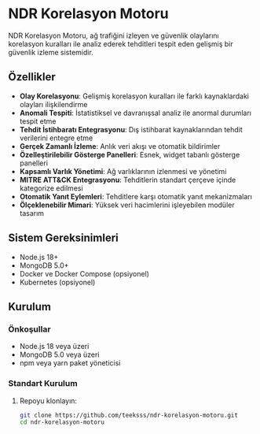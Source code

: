 # NDR Korelasyon Motoru

NDR Korelasyon Motoru, ağ trafiğini izleyen ve güvenlik olaylarını korelasyon kuralları ile analiz ederek tehditleri tespit eden gelişmiş bir güvenlik izleme sistemidir.

## Özellikler

- **Olay Korelasyonu**: Gelişmiş korelasyon kuralları ile farklı kaynaklardaki olayları ilişkilendirme
- **Anomali Tespiti**: İstatistiksel ve davranışsal analiz ile anormal durumları tespit etme
- **Tehdit İstihbaratı Entegrasyonu**: Dış istihbarat kaynaklarından tehdit verilerini entegre etme
- **Gerçek Zamanlı İzleme**: Anlık veri akışı ve otomatik bildirimler
- **Özelleştirilebilir Gösterge Panelleri**: Esnek, widget tabanlı gösterge panelleri
- **Kapsamlı Varlık Yönetimi**: Ağ varlıklarının izlenmesi ve yönetimi
- **MITRE ATT&CK Entegrasyonu**: Tehditlerin standart çerçeve içinde kategorize edilmesi
- **Otomatik Yanıt Eylemleri**: Tehditlere karşı otomatik yanıt mekanizmaları
- **Ölçeklenebilir Mimari**: Yüksek veri hacimlerini işleyebilen modüler tasarım

## Sistem Gereksinimleri

- Node.js 18+
- MongoDB 5.0+
- Docker ve Docker Compose (opsiyonel)
- Kubernetes (opsiyonel)

## Kurulum

### Önkoşullar

- Node.js 18 veya üzeri
- MongoDB 5.0 veya üzeri
- npm veya yarn paket yöneticisi

### Standart Kurulum

1. Repoyu klonlayın:
   ```bash
   git clone https://github.com/teeksss/ndr-korelasyon-motoru.git
   cd ndr-korelasyon-motoru